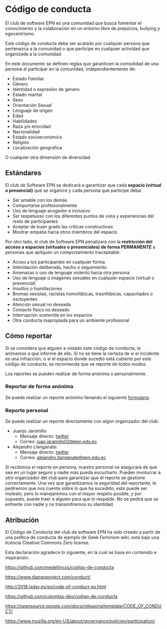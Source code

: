 # Código de conducta

El club de software EPN es una comunidad que busca fomentar el conocimiento y la colaboración en un entorno libre de prejuicios, bullying y egocentrismo.

Este código de conducta debe ser acatado por cualquier persona que pertenezca a la comunidad o que participe en cualquier actividad que organizada a la comunidad.

En este documento se definen reglas que garanticen la comodidad de una persona al participar en la comunidad, independientemente de:
- Estado Familiar
- Género
- Identidad o expresión de género
- Estado marital
- Sexo
- Orientación Sexual
- Lenguaje de origen
- Edad
- Habilidades
- Raza y/o etnicidad
- Nacionalidad
- Estado socioeconómico
- Religión
- Localización geográfica

O cualquier otra dimensión de diversidad.

## Estándares

El club de Software EPN se dedicará a garantizar que cada **espacio (virtual o presencial)** que se organice y cada persona que participe deba:

- Ser amable con los demás
- Comportarse profesionalmente
- Uso de lenguaje acogedor e inclusivo
- Ser respetuoso con los diferentes puntos de vista y experiencias del resto de participantes
- Aceptar de buen grado las críticas constructivas
- Mostrar empatía hacia otros miembros del espacio

Por otro lado, el club de Software EPN penalizará con la **restricción del acceso a espacios (virtuales o presenciales) de forma PERMANENTE** a personas que apliquen un comportamiento inaceptable:
- Acoso a los participantes en cualquier forma
- Intimidación deliberada, hecho o seguimiento
- Amenazas o uso de lenguaje violento hacia otra persona
- Uso de lenguaje o imágenes sexuales en cualquier espacio (virtual o presencial)
- Insultos o humillaciones
- Bromas sexistas, racistas homofóbicas, trasnfóbicas, capacitados o excluyentes
- Atención sexual no deseada
- Contacto físico no deseado
- Interrupción sostenida en los espacios
- Otra conducta inapropiada para un ambiente profesional

## Cómo reportar
Si se considera que alguien a violado este código de conducta, le animamos a que informe de ello. Si no se tiene la certeza de si el incidente es una infracción, o si el espacio donde sucedió está cubierto por este código de conducta, se recomienda que se reporte de todos modos.

Los reportes se pueden realizar de forma anónima o personalmente.

### Reportar de forma anónima

Se puede realizar un reporte anónimo llenando el siguiente
<a href="https://docs.google.com/forms/d/e/1FAIpQLSc9h39BmOIUzGfEQVpVubek_4vpsbS2Xb7OuYFr6bhvDXsIFA/viewform?usp=sf_link" target="_blank">formulario</a>

### Reporte personal

Se puede realizar un reporte directamente con algún organizador del club:
- Juanjo Jaramillo
    - Mensaje directo: <a href="https://twitter.com/juanjodev02" target="_blank">twitter</a>
    - Correo: juan.jaramillo02@epn.edu.ec
- Alejandro Llanganate:
  - Mensaje directo: <a href="https://twitter.com/_llanganate" target="_blank">twitter</a>
  - Correo: alejandro.llanganate@epn.edu.ec

Si recibimos el reporte en persona, nuestro personal se asegurará de que sea en un lugar seguro y nadie más pueda escucharlo. Pueden involucrar a otro organizador del club para garantizar que el reporte se gestione correctamente. Una vez que garantizamos la seguridad del reportante, le pediremos que nos cuente sobre lo que ha sucedido, esto puede ser molesto, pero lo manejaremos con el mayor respeto posible, y por supuesto, puede traer a alguien para que lo respalde. No se pedirá que se enfrente con nadie y no transmitiremos su identidad.

## Atribución

El Código de Conducta del club de software EPN ha sido creado a partir de una política de conducta de ejemplo de Geek Feminism wiki, está bajo una licencia Creative Commons Zero license.

Esta declaración agradece lo siguiente, en la cual se basa en contenido e inspiración:

https://github.com/medellincss/codigo-de-conducta

https://www.djangoproject.com/conduct/

http://2018.jsday.es/es/code-of-conduct-es.html

https://github.com/colombia-dev/codigo-de-conducta

https://opensource.google.com/docs/releasing/template/CODE_OF_CONDUCT/

https://www.mozilla.org/en-US/about/governance/policies/participation/